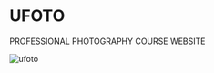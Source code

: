 # UFOTO

PROFESSIONAL PHOTOGRAPHY COURSE WEBSITE

![ufoto](https://user-images.githubusercontent.com/65080169/138085644-ae506799-0861-4df4-9fc9-c117cb1de922.jpg)
